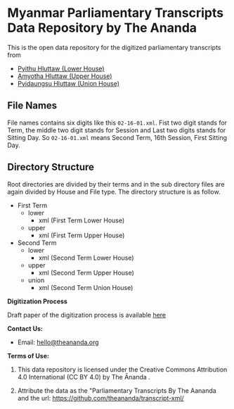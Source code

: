 # Myanmar Parliamentary Transcripts Data Repository by The Ananda

This is the open data repository for the digitized parliamentary transcripts from 
- [Pyithu Hluttaw (Lower House)](https://www.pyithuhluttaw.gov.mm/)
- [Amyotha Hluttaw (Upper House)](https://www.amyotha.hluttaw.mm/)
- [Pyidaungsu Hluttaw (Union House)](https://pyidaungsu.hluttaw.mm/)

## File Names
  File names contains six digits like this ``02-16-01.xml``. Fist two digit stands for Term, the middle two digit stands for Session and Last two digits stands for Sitting Day.
  So ``02-16-01.xml`` means Second Term, 16th Session, First Sitting Day.
  
## Directory Structure 
Root directories are divided by their terms and in the sub directory files are again divided by House and File type. The directory structure is as follow.

- First Term
  - lower
    - xml (First Term Lower House)
  - upper
    - xml (First Term Upper House)
- Second Term
  - lower
    - xml (Second Term Lower House)
  - upper
    - xml (Second Term Upper House)
  - union
    - xml (Second Term Union House)
   
<b>Digitization Process</b>

Draft paper of the digitization process is available [here](https://docs.google.com/document/d/e/2PACX-1vR99NGl48LqOJsl8nwoGtrP0sOEBiGtPq9V4e2bWRuLQgj2MEsIorqNThiDYFJcwDKTy7kDpLjTJGBB/pub)

<b>Contact Us: </b>

* Email: hello@theananda.org

<b>Terms of Use:</b>

1. This data repository is licensed under the Creative Commons Attribution 4.0 International (CC BY 4.0) by The Ānanda .

2. Attribute the data as the "Parliamentary Transcripts By The Aananda and the url: https://github.com/theananda/transcript-xml/


